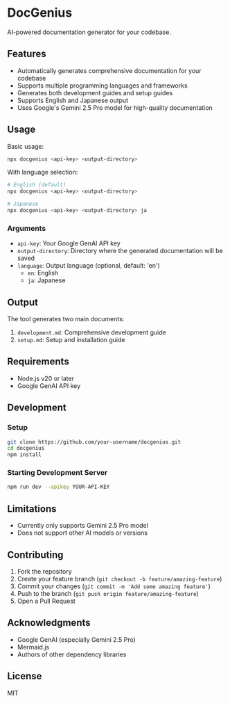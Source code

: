 # DocGenius

AI-powered documentation generator for your codebase.

## Features

- Automatically generates comprehensive documentation for your codebase
- Supports multiple programming languages and frameworks
- Generates both development guides and setup guides
- Supports English and Japanese output
- Uses Google's Gemini 2.5 Pro model for high-quality documentation

## Usage

Basic usage:

```bash
npx docgenius <api-key> <output-directory>
```

With language selection:

```bash
# English (default)
npx docgenius <api-key> <output-directory>

# Japanese
npx docgenius <api-key> <output-directory> ja
```

### Arguments

- `api-key`: Your Google GenAI API key
- `output-directory`: Directory where the generated documentation will be saved
- `language`: Output language (optional, default: 'en')
  - `en`: English
  - `ja`: Japanese

## Output

The tool generates two main documents:

1. `development.md`: Comprehensive development guide
2. `setup.md`: Setup and installation guide

## Requirements

- Node.js v20 or later
- Google GenAI API key

## Development

### Setup

```bash
git clone https://github.com/your-username/docgenius.git
cd docgenius
npm install
```

### Starting Development Server

```bash
npm run dev --apikey YOUR-API-KEY
```

## Limitations

- Currently only supports Gemini 2.5 Pro model
- Does not support other AI models or versions

## Contributing

1. Fork the repository
2. Create your feature branch (`git checkout -b feature/amazing-feature`)
3. Commit your changes (`git commit -m 'Add some amazing feature'`)
4. Push to the branch (`git push origin feature/amazing-feature`)
5. Open a Pull Request

## Acknowledgments

- Google GenAI (especially Gemini 2.5 Pro)
- Mermaid.js
- Authors of other dependency libraries

## License

MIT
